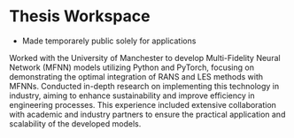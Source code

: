 # Thesis Workspace

- Made temporarely public solely for applications

Worked with the University of Manchester to develop Multi-Fidelity Neural Network (MFNN) models utilizing Python and PyTorch, focusing on demonstrating the optimal integration of RANS and LES methods with MFNNs. Conducted in-depth research on implementing this technology in industry, aiming to enhance sustainability and improve efficiency in engineering processes. This experience included extensive collaboration with academic and industry partners to ensure the practical application and scalability of the developed models.
